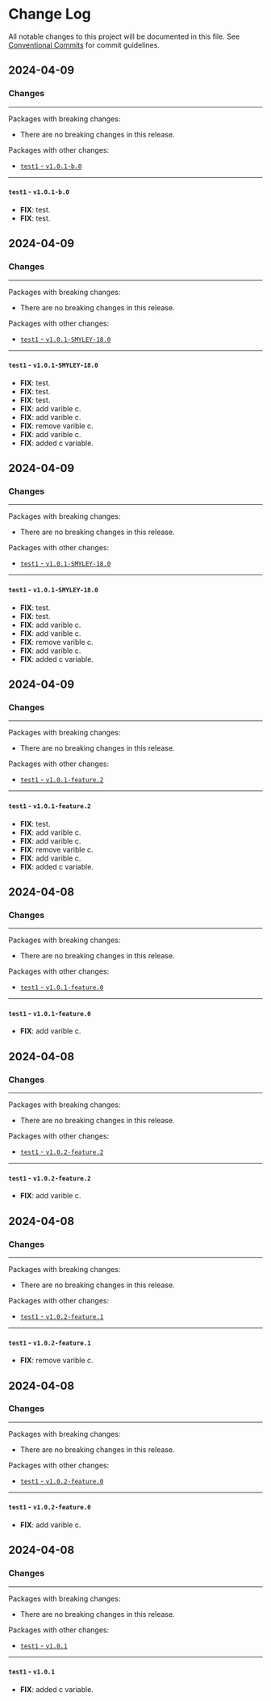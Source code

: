 # Change Log

All notable changes to this project will be documented in this file.
See [Conventional Commits](https://conventionalcommits.org) for commit guidelines.

## 2024-04-09

### Changes

---

Packages with breaking changes:

 - There are no breaking changes in this release.

Packages with other changes:

 - [`test1` - `v1.0.1-b.0`](#test1---v101-b0)

---

#### `test1` - `v1.0.1-b.0`

 - **FIX**: test.
 - **FIX**: test.


## 2024-04-09

### Changes

---

Packages with breaking changes:

 - There are no breaking changes in this release.

Packages with other changes:

 - [`test1` - `v1.0.1-SMYLEY-18.0`](#test1---v101-SMYLEY-180)

---

#### `test1` - `v1.0.1-SMYLEY-18.0`

 - **FIX**: test.
 - **FIX**: test.
 - **FIX**: test.
 - **FIX**: add varible c.
 - **FIX**: add varible c.
 - **FIX**: remove varible c.
 - **FIX**: add varible c.
 - **FIX**: added c variable.


## 2024-04-09

### Changes

---

Packages with breaking changes:

 - There are no breaking changes in this release.

Packages with other changes:

 - [`test1` - `v1.0.1-SMYLEY-18.0`](#test1---v101-SMYLEY-180)

---

#### `test1` - `v1.0.1-SMYLEY-18.0`

 - **FIX**: test.
 - **FIX**: test.
 - **FIX**: add varible c.
 - **FIX**: add varible c.
 - **FIX**: remove varible c.
 - **FIX**: add varible c.
 - **FIX**: added c variable.


## 2024-04-09

### Changes

---

Packages with breaking changes:

 - There are no breaking changes in this release.

Packages with other changes:

 - [`test1` - `v1.0.1-feature.2`](#test1---v101-feature2)

---

#### `test1` - `v1.0.1-feature.2`

 - **FIX**: test.
 - **FIX**: add varible c.
 - **FIX**: add varible c.
 - **FIX**: remove varible c.
 - **FIX**: add varible c.
 - **FIX**: added c variable.


## 2024-04-08

### Changes

---

Packages with breaking changes:

 - There are no breaking changes in this release.

Packages with other changes:

 - [`test1` - `v1.0.1-feature.0`](#test1---v101-feature0)

---

#### `test1` - `v1.0.1-feature.0`

 - **FIX**: add varible c.


## 2024-04-08

### Changes

---

Packages with breaking changes:

 - There are no breaking changes in this release.

Packages with other changes:

 - [`test1` - `v1.0.2-feature.2`](#test1---v102-feature2)

---

#### `test1` - `v1.0.2-feature.2`

 - **FIX**: add varible c.


## 2024-04-08

### Changes

---

Packages with breaking changes:

 - There are no breaking changes in this release.

Packages with other changes:

 - [`test1` - `v1.0.2-feature.1`](#test1---v102-feature1)

---

#### `test1` - `v1.0.2-feature.1`

 - **FIX**: remove varible c.


## 2024-04-08

### Changes

---

Packages with breaking changes:

 - There are no breaking changes in this release.

Packages with other changes:

 - [`test1` - `v1.0.2-feature.0`](#test1---v102-feature0)

---

#### `test1` - `v1.0.2-feature.0`

 - **FIX**: add varible c.


## 2024-04-08

### Changes

---

Packages with breaking changes:

 - There are no breaking changes in this release.

Packages with other changes:

 - [`test1` - `v1.0.1`](#test1---v101)

---

#### `test1` - `v1.0.1`

 - **FIX**: added c variable.

